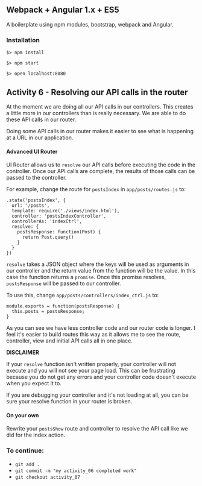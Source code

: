 ## Webpack + Angular 1.x + ES5

A boilerplate using npm modules, bootstrap, webpack and Angular.

### Installation

`$> npm install`

`$> npm start`

`$> open localhost:8080`

## Activity 6 - Resolving our API calls in the router

At the moment we are doing all our API calls in our controllers.
This creates a little more in our controllers than is really necessary.
We are able to do these API calls in our router.

Doing some API calls in our router makes it easier to see what is happening at a URL in our application.

#### Advanced UI Router

UI Router allows us to `resolve` our API calls before executing the code in the controller.
Once our API calls are complete, the results of those calls can be passed to the controller.

For example, change the route for `postsIndex` in `app/posts/routes.js` to:

```
.state('postsIndex', {
  url: '/posts',
  template: require('./views/index.html'),
  controller: 'postsIndexController',
  controllerAs: 'indexCtrl',
  resolve: {
    postsResponse: function(Post) {
      return Post.query()
    }
  }
})
```

`resolve` takes a JSON object where the keys will be used as arguments in our controller and the return value from the
function will be the value.  In this case the function returns a `promise`.
Once this promise resolves, `postsResponse` will be passed to our controller.

To use this, change `app/posts/controllers/index_ctrl.js` to:

```
module.exports = function(postsResponse) {
  this.posts = postsResponse;
}
```

As you can see we have less controller code and our router code is longer.
I feel it's easier to build routes this way as it allows me to see the route, controller, view and initial API calls all in one place.

**DISCLAIMER**

If your `resolve` function isn't written properly, your controller will not execute and you will not see your page load.
This can be frustrating because you do not get any errors and your controller code doesn't execute when you expect it to.

If you are debugging your controller and it's not loading at all, you can be sure your resolve function in your router is broken.

#### On your own

Rewrite your `postsShow` route and controller to resolve the API call like we did for the index action.

### To continue:

* `git add .`
* `git commit -m "my activity_06 completed work"`
* `git checkout activity_07`



